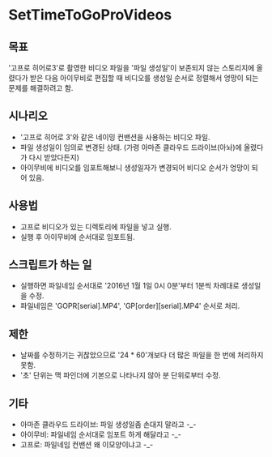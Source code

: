 # SetTimeToGoProVideos

## 목표
'고프로 히어로3'로 촬영한 비디오 파일을 '파일 생성일'이 보존되지 않는 스토리지에 올렸다가 받은 다음 아이무비로 편집할 때 비디오를 생성일 순서로 정렬해서 엉망이 되는 문제를 해결하려고 함.

## 시나리오
* '고프로 히어로 3'와 같은 네이밍 컨밴션을 사용하는 비디오 파일.
* 파일 생성일이 임의로 변경된 상태. (가령 아마존 클라우드 드라이브(아놔)에 올렸다가 다시 받았다든지)
* 아이무비에 비디오를 임포트해보니 생성일자가 변경되어 비디오 순서가 엉망이 되어 있음.

## 사용법
* 고프로 비디오가 있는 디렉토리에 파일을 넣고 실행.
* 실행 후 아이무비에 순서대로 임포트됨.

## 스크립트가 하는 일
* 실행하면 파일네임 순서대로 '2016년 1월 1일 0시 0분'부터 1분씩 차례대로 생성일을 수정.
* 파일네임은 'GOPR[serial].MP4', 'GP[order][serial].MP4' 순서로 처리. 

## 제한
* 날짜를 수정하기는 귀찮았으므로 '24 * 60'개보다 더 많은 파일을 한 번에 처리하지 못함.
* '초' 단위는 맥 파인더에 기본으로 나타나지 않아 분 단위로부터 수정.

## 기타
* 아마존 클라우드 드라이브: 파일 생성일좀 손대지 말라고 -_-
* 아이무비: 파일네임 순서대로 임포트 하게 해달라고 -_-
* 고프로: 파일네임 컨밴션 왜 이모양이냐고 -_- 